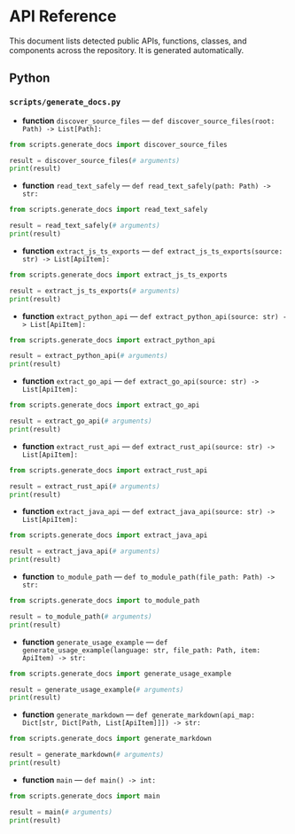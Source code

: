 # API Reference

This document lists detected public APIs, functions, classes, and components across the repository. It is generated automatically.


## Python


### `scripts/generate_docs.py`

- **function** `discover_source_files` — `def discover_source_files(root: Path) -> List[Path]:`

```python
from scripts.generate_docs import discover_source_files

result = discover_source_files(# arguments)
print(result)
```

- **function** `read_text_safely` — `def read_text_safely(path: Path) -> str:`

```python
from scripts.generate_docs import read_text_safely

result = read_text_safely(# arguments)
print(result)
```

- **function** `extract_js_ts_exports` — `def extract_js_ts_exports(source: str) -> List[ApiItem]:`

```python
from scripts.generate_docs import extract_js_ts_exports

result = extract_js_ts_exports(# arguments)
print(result)
```

- **function** `extract_python_api` — `def extract_python_api(source: str) -> List[ApiItem]:`

```python
from scripts.generate_docs import extract_python_api

result = extract_python_api(# arguments)
print(result)
```

- **function** `extract_go_api` — `def extract_go_api(source: str) -> List[ApiItem]:`

```python
from scripts.generate_docs import extract_go_api

result = extract_go_api(# arguments)
print(result)
```

- **function** `extract_rust_api` — `def extract_rust_api(source: str) -> List[ApiItem]:`

```python
from scripts.generate_docs import extract_rust_api

result = extract_rust_api(# arguments)
print(result)
```

- **function** `extract_java_api` — `def extract_java_api(source: str) -> List[ApiItem]:`

```python
from scripts.generate_docs import extract_java_api

result = extract_java_api(# arguments)
print(result)
```

- **function** `to_module_path` — `def to_module_path(file_path: Path) -> str:`

```python
from scripts.generate_docs import to_module_path

result = to_module_path(# arguments)
print(result)
```

- **function** `generate_usage_example` — `def generate_usage_example(language: str, file_path: Path, item: ApiItem) -> str:`

```python
from scripts.generate_docs import generate_usage_example

result = generate_usage_example(# arguments)
print(result)
```

- **function** `generate_markdown` — `def generate_markdown(api_map: Dict[str, Dict[Path, List[ApiItem]]]) -> str:`

```python
from scripts.generate_docs import generate_markdown

result = generate_markdown(# arguments)
print(result)
```

- **function** `main` — `def main() -> int:`

```python
from scripts.generate_docs import main

result = main(# arguments)
print(result)
```
